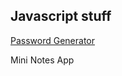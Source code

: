 ## Javascript stuff

[Password Generator](https://github.com/Sarah269/verbose-doodle/blob/main/Javascript/JS1_pwd.html)

Mini Notes App

